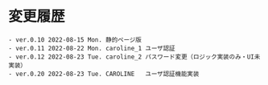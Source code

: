 # 変更履歴

	- ver.0.10 2022-08-15 Mon. 静的ページ版
	- ver.0.11 2022-08-22 Mon. caroline_1 ユーザ認証
	- ver.0.12 2022-08-23 Tue. caroline_2 パスワード変更（ロジック実装のみ・UI未実装）
	- ver.0.20 2022-08-23 Tue. CAROLINE   ユーザ認証機能実装
	